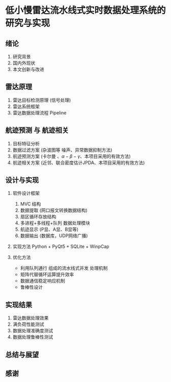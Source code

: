 # 低小慢雷达流水线式实时数据处理系统的研究与实现

## 绪论
1. 研究背景
2. 国内外现状
3. 本文创新与改进

## 雷达原理
1. 雷达目标检测原理 (信号处理)
2. 雷达系统框架
3. 雷达数据处理流程 Pipeline

## 航迹预测 与 航迹相关
1. 目标特征分析
2. 数据过滤方案 (杂波图等 噪声、异常数据抑制方法)
3. 航迹预测方案 (卡尔曼 、$\alpha - \beta - \gamma$、本项目采用的有效方法)
4. 航迹相关方案 (近邻、联合密度估计JPDA、本项目采用的有效方法)

## 设计与实现
1. 软件设计框架
   1. MVC 结构
   2. 数据提取 (网口报文转换数据结构)
   3. 扇区循环存放结构
   4. 多进程+多线程+队列 数据处理模块
   5. 航迹显示 (P显、A显、B显等)
   6. 数据输出 (数据库，UDP网络广播)
   
2. 实现方法
   Python + PyQt5 + SQLite + WinpCap
   
3. 优化方法
   * 利用队列通行 组成的流水线式并发 处理机制
   * 矩阵代替循环运算提升效率
   * 数据通信稳定响应机制
   * 鲁棒性设计

## 实现结果
1. 雷达数据处理效果
2. 满负荷性能测试
3. 数据处理准确度测试
4. 数据处理鲁棒性测试

## 总结与展望

## 感谢
